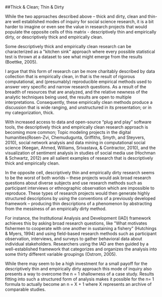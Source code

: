 ##Thick & Clean; Thin & Dirty 

While the two approaches described above – thick and dirty, clean and thin- are well established modes of inquiry for social science research, it is a bit harder to imagine or even see the value in research projects that would populate the opposite cells of this matrix - descriptively thin and empirically dirty, or descriptively thick and empirically clean.

Some descriptively thick and empirically clean research can be characterized as a "kitchen sink" approach where every possible statistical test is thrown at a dataset to see what might emerge from the results (Boettke, 2005). 

I argue that this form of research can be more charitably described by data collection that is empirically clean, in that is the result of rigorous computational, and (presumably) reproducible empirical methods used to answer very specific and narrow research questions. As a result of the breadth of resources that are analyzed, and the relative newness of the analytic techniques being used, the results are open to multiple interpretations. Consequently, these empirically clean methods produce a discussion that is wide ranging, and unstructured in its presentation; or in my categorization, thick. 

With increased access to data and open-source “plug and play” software tools, the descriptively thick and empirically clean research approach is becoming more common; Topic modeling projects in the digital humanities(Rosen-Zvi, Chemudugunta, Griffiths, Smyth, and Steyvers, 2010), social network analysis and data mining in computational social science (Keegan, Ahmed, Williams, Srivastava, & Contractor, 2010), and the visualization of sentiment analysis in studies of social media use (Hochman & Schwartz, 2012) are all salient examples of research that is descriptively thick and empirically clean. 

In the opposite cell, descriptively thin and empirically dirty research seems to be the worst of both worlds – these projects would ask broad research questions about diverse subjects and use research methods such as participant interviews or ethnographic observation which are impossible to reproduce. These types of research projects would then generate highly structured descriptions by using the conventions of a previously developed framework – producing thin descriptions of a phenomenon by abstracting from the messiness of an empirically dirty method. 
 
For instance, the Institutional Analysis and Development (IAD) framework  achieves this by asking broad research questions, like "What motivates fishermen to cooperate with one another in sustaining a fishery" (Hutchings & Myers, 1994) and using field-based research methods such as participant observation, interviews, and surveys to gather behavioral data about individual stakeholders. Researchers using the IAD are then guided by a well-established framework that categorizes and organizes the analysis into some thirty different variable groupings (Ostrom, 2005). 

While there may seem to be a high investment for a small payoff for the descriptively thin and empirically dirty approach this mode of inquiry also presents a way to overcome the n = 1 shallowness of a case study. Results fitting into such a structured form of analysis makes it possible for the n= 1 formula to actually become an n = X + 1 where X represents an archive of comparable studies. 
